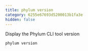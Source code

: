 ```yaml
---
title: phylum version
category: 6255e67693d5200013b1fa3e
hidden: false
---
```

Display the Phylum CLI tool version
```sh
phylum version
```

